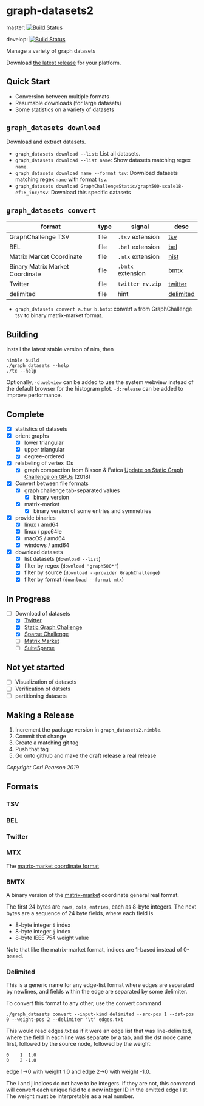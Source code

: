 # graph-datasets2

master: [![Build Status](https://travis-ci.org/cwpearson/graph-datasets2.svg?branch=master)](https://travis-ci.org/cwpearson/graph-datasets2)

develop: [![Build Status](https://travis-ci.org/cwpearson/graph-datasets2.svg?branch=develop)](https://travis-ci.org/cwpearson/graph-datasets2)

Manage a variety of graph datasets

Download [the latest release](https://github.com/cwpearson/graph-datasets2/releases/latest) for your platform.

## Quick Start

* Conversion between multiple formats
* Resumable downloads (for large datasets)
* Some statistics on a variety of datasets

## `graph_datasets download`

Download and extract datasets.

* `graph_datasets download --list`: List all datasets.
* `graph_datasets download --list name`: Show datasets matching regex `name`.
* `graph_datasets download name --format tsv`: Download datasets matching regex `name` with format `tsv`.
* `graph_datasets download GraphChallengeStatic/graph500-scale18-ef16_inc/tsv`: Download this specific datasets


## `graph_datasets convert`

| format | type | signal | desc |
|-|-|-|-|
| GraphChallenge TSV | file | `.tsv` extension | [tsv](https://github.com/cwpearson/graph-datasets2#tsv) |
| BEL | file | `.bel` extension | [bel](https://github.com/cwpearson/graph-datasets2#bel)
| Matrix Market Coordinate | file | `.mtx` extension | [nist](https://math.nist.gov/MatrixMarket/formats.html)
| Binary Matrix Market Coordinate | file | `.bmtx` extension | [bmtx](https://github.com/cwpearson/graph-datasets2#bmtx)
| Twitter | file | `twitter_rv.zip` | [twitter](https://github.com/cwpearson/graph-datasets2#twitter)
| delimited | file | hint | [delimited](https://github.com/cwpearson/graph-datasets2#delimited)

* `graph_datasets convert a.tsv b.bmtx`: convert `a` from GraphChallenge tsv to binary matrix-market format.



## Building

Install the latest stable version of nim, then

```
nimble build
./graph_datasets --help
./tc --help
```

Optionally, `-d:webview` can be added to use the system webview instead of the default browser for the histogram plot.
`-d:release` can be added to improve performance.

## Complete

- [x] statistics of datasets
- [x] orient graphs
  - [x] lower triangular
  - [x] upper triangular
  - [x] degree-ordered
- [x] relabeling of vertex IDs
  - [x] graph compaction from Bisson & Fatica [Update on Static Graph Challenge on GPUs](https://ieeexplore.ieee.org/stamp/stamp.jsp?tp=&arnumber=8547514) (2018)
- [x] Convert between file formats
  - [x] graph challenge tab-separated values
    - [x] binary version
  - [x] matrix-market
    - [x] binary version of some entries and symmetries
- [x] provide binaries
  - [x] linux / amd64
  - [x] linux / ppc64le
  - [x] macOS / amd64
  - [x] windows / amd64
- [x] download datasets
  - [x] list datasets (`download --list`)
  - [x] filter by regex (`download "graph500*"`)
  - [x] filter by source (`download --provider GraphChallenge`)
  - [x] filter by format (`download --format mtx`)

## In Progress

- [ ] Download of datasets
    - [x] [Twitter](http://an.kaist.ac.kr/traces/WWW2010.html)
    - [x] [Static Graph Challenge](https://graphchallenge.mit.edu/data-sets)
    - [x] [Sparse Challenge](https://graphchallenge.mit.edu/data-sets)
    - [ ] [Matrix Market](https://math.nist.gov/MatrixMarket/browse.html)
    - [ ] [SuiteSparse](https://sparse.tamu.edu/)

## Not yet started
- [ ] Visualization of datasets
- [ ] Verification of datsets
- [ ] partitioning datasets

## Making a Release

1. Increment the package version in `graph_datasets2.nimble`.
2. Commit that change
3. Create a matching git tag
4. Push that tag
5. Go onto github and make the draft release a real release

*Copyright Carl Pearson 2019*

## Formats

### TSV

### BEL

### Twitter

### MTX

The [matrix-market coordinate format](https://math.nist.gov/MatrixMarket/formats.html)

### BMTX

A binary version of the [matrix-market](https://math.nist.gov/MatrixMarket/formats.html) coordinate general real format.

The first 24 bytes are `rows`, `cols`, `entries`, each as 8-byte integers.
The next bytes are a sequence of 24 byte fields, where each field is
* 8-byte integer `i` index
* 8-byte integer `j` index
* 8-byte IEEE 754 weight value

Note that like the matrix-market format, indices are 1-based instead of 0-based.

### Delimited

This is a generic name for any edge-list format where edges are separated by newlines, and fields within the edge are separated by some delimiter.

To convert this format to any other, use the convert command

```
./graph_datasets convert --input-kind delimited --src-pos 1 --dst-pos 0 --weight-pos 2 --delimiter '\t' edges.txt
```

This would read edges.txt as if it were an edge list that was line-delimited, where the field in each line was separate by a tab, and the dst node came first, followed by the source node, followed by the weight:

```
0    1  1.0
0    2 -1.0
```
edge 1->0 with weight 1.0 and edge 2->0 with weight -1.0.

The i and j indices do not have to be integers.
If they are not, this command will convert each unique field to a new integer ID in the emitted edge list.
The weight must be interpretable as a real number.
